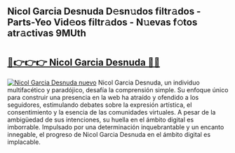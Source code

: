 ## Nicol Garcia Desnuda D𝚎sn𝚞dos filtr𝚊dos - Parts-Yeo Vid𝚎os filtr𝚊dos - N𝚞evas f𝚘tos atr𝚊ctivas 9MUth

# <h2><a href="http://mb1gvp4.tromn.icu/?c=Nicol+Garcia+Desnuda">🔗👉👉👉 Nicol Garcia Desnuda 🔗🔗</a></h2>

[![Nicol Garcia Desnuda nuevo](https://i.imgur.com/pEAQMta.gif)](http://mb1gvp4.tromn.icu/?c=Nicol+Garcia+Desnuda)
Nicol Garcia Desnuda, un individuo multifacético y paradójico, desafía la comprensión simple. Su enfoque único para construir una presencia en la web ha atraído y ofendido a los seguidores, estimulando debates sobre la expresión artística, el consentimiento y la esencia de las comunidades virtuales. A pesar de la ambigüedad de sus intenciones, su huella en el ámbito digital es imborrable. Impulsado por una determinación inquebrantable y un encanto innegable, el progreso de Nicol Garcia Desnuda en el ámbito digital es implacable.
